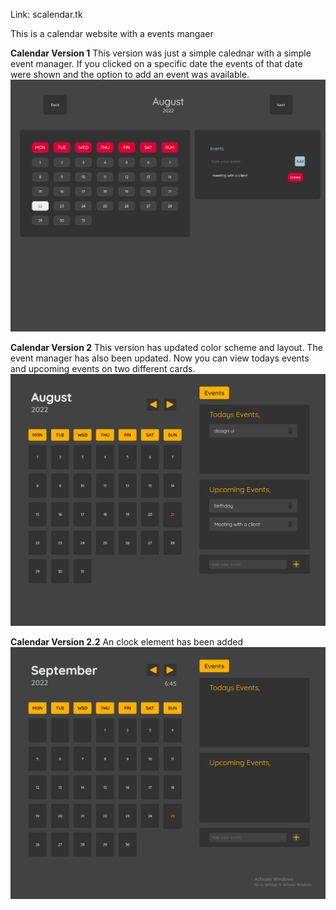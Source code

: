Link: scalendar.tk

This is a calendar website with a events mangaer

**Calendar Version 1**
This version was just a simple calednar with a simple event manager. If you clicked on a specific date the events of that date were shown and the option to add an event was available.
![](Images/md%20images/v1%20ss.png)

**Calendar Version 2**
This version has updated color scheme and layout. The event manager has also been updated. Now you can view todays events and upcoming events on two different cards.
![](Images/md%20images/v2%20ss.png)

**Calendar Version 2.2**
An clock element has been added
![](Images/md%20images/v2.1%20ss.png)